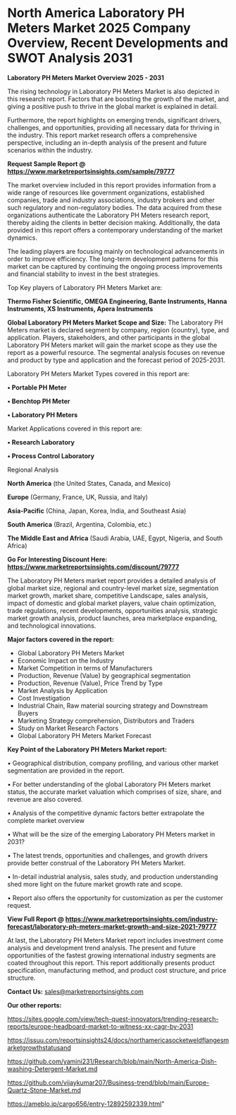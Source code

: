 # North America Laboratory PH Meters Market 2025 Company Overview, Recent Developments and SWOT Analysis 2031

<Strong> Laboratory PH Meters Market Overview 2025 - 2031</strong>

The rising technology in Laboratory PH Meters Market is also depicted in this research report. Factors that are boosting the growth of the market, and giving a positive push to thrive in the global market is explained in detail.

Furthermore, the report highlights on emerging trends, significant drivers, challenges, and opportunities, providing all necessary data for thriving in the industry. This report market research offers a comprehensive perspective, including an in-depth analysis of the present and future scenarios within the industry.

<strong>Request Sample Report @ <a href=https://www.marketreportsinsights.com/sample/79777>https://www.marketreportsinsights.com/sample/79777</a></strong>

The market overview included in this report provides information from a wide range of resources like government organizations, established companies, trade and industry associations, industry brokers and other such regulatory and non-regulatory bodies. The data acquired from these organizations authenticate the Laboratory PH Meters research report, thereby aiding the clients in better decision making. Additionally, the data provided in this report offers a contemporary understanding of the market dynamics.

The leading players are focusing mainly on technological advancements in order to improve efficiency. The long-term development patterns for this market can be captured by continuing the ongoing process improvements and financial stability to invest in the best strategies.

Top Key players of Laboratory PH Meters Market are:

<strong>Thermo Fisher Scientific, OMEGA Engineering, Bante Instruments, Hanna Instruments, XS Instruments, Apera Instruments</strong>

<strong><b>Global Laboratory PH Meters Market Scope and Size:</b></strong>
The Laboratory PH Meters market is declared segment by company, region (country), type, and application. Players, stakeholders, and other participants in the global Laboratory PH Meters market will gain the market scope as they use the report as a powerful resource. The segmental analysis focuses on revenue and product by type and application and the forecast period of 2025-2031.

Laboratory PH Meters Market Types covered in this report are:

<strong>• Portable PH Meter

• Benchtop PH Meter

• Laboratory PH Meters</strong>

Market Applications covered in this report are:

<strong>• Research Laboratory

• Process Control Laboratory</strong> 

Regional Analysis

<strong>North America</strong> (the United States, Canada, and Mexico)

<strong>Europe</strong> (Germany, France, UK, Russia, and Italy)

<strong>Asia-Pacific</strong> (China, Japan, Korea, India, and Southeast Asia)

<strong>South America</strong> (Brazil, Argentina, Colombia, etc.)

<strong>The Middle East and Africa</strong> (Saudi Arabia, UAE, Egypt, Nigeria, and South Africa)

<strong>Go For Interesting Discount Here: <a href=https://www.marketreportsinsights.com/discount/79777>https://www.marketreportsinsights.com/discount/79777</a></strong>

The Laboratory PH Meters market report provides a detailed analysis of global market size, regional and country-level market size, segmentation market growth, market share, competitive Landscape, sales analysis, impact of domestic and global market players, value chain optimization, trade regulations, recent developments, opportunities analysis, strategic market growth analysis, product launches, area marketplace expanding, and technological innovations.

<strong><b>Major factors covered in the report:</b></strong>
<ul>
  <li>Global Laboratory PH Meters Market </li>
  <li>Economic Impact on the Industry</li>
  <li>Market Competition in terms of Manufacturers</li>
  <li>Production, Revenue (Value) by geographical segmentation</li>
  <li>Production, Revenue (Value), Price Trend by Type</li>
  <li>Market Analysis by Application</li>
  <li>Cost Investigation</li>
  <li>Industrial Chain, Raw material sourcing strategy and Downstream Buyers</li>
  <li>Marketing Strategy comprehension, Distributors and Traders</li>
  <li>Study on Market Research Factors</li>
  <li>Global Laboratory PH Meters Market Forecast</li>
</ul>

<strong><b>Key Point of the Laboratory PH Meters Market report:</b></strong>

• Geographical distribution, company profiling, and various other market segmentation are provided in the report.

• For better understanding of the global Laboratory PH Meters market status, the accurate market valuation which comprises of size, share, and revenue are also covered.

• Analysis of the competitive dynamic factors better extrapolate the complete market overview

• What will be the size of the emerging Laboratory PH Meters market in 2031?

• The latest trends, opportunities and challenges, and growth drivers provide better construal of the Laboratory PH Meters Market.

• In-detail industrial analysis, sales study, and production understanding shed more light on the future market growth rate and scope.

• Report also offers the opportunity for customization as per the customer request.

<strong><b>View Full Report @ <a href=https://www.marketreportsinsights.com/industry-forecast/laboratory-ph-meters-market-growth-and-size-2021-79777>https://www.marketreportsinsights.com/industry-forecast/laboratory-ph-meters-market-growth-and-size-2021-79777</a></b></strong>


At last, the Laboratory PH Meters Market report includes investment come analysis and development trend analysis. The present and future opportunities of the fastest growing international industry segments are coated throughout this report. This report additionally presents product specification, manufacturing method, and product cost structure, and price structure.

<strong>Contact Us:</strong>
sales@marketreportsinsights.com

<strong>Our other reports:</strong>

<a href=https://sites.google.com/view/tech-quest-innovators/trending-research-reports/europe-headboard-market-to-witness-xx-cagr-by-2031>https://sites.google.com/view/tech-quest-innovators/trending-research-reports/europe-headboard-market-to-witness-xx-cagr-by-2031</a>

<a href=https://issuu.com/reportsinsights24/docs/northamericasocketweldflangesmarketgrowthstatusand>https://issuu.com/reportsinsights24/docs/northamericasocketweldflangesmarketgrowthstatusand</a>

<a href=https://github.com/yamini231/Research/blob/main/North-America-Dish-washing-Detergent-Market.md>https://github.com/yamini231/Research/blob/main/North-America-Dish-washing-Detergent-Market.md</a>

<a href=https://github.com/vijaykumar207/Business-trend/blob/main/Europe-Quartz-Stone-Market.md>https://github.com/vijaykumar207/Business-trend/blob/main/Europe-Quartz-Stone-Market.md</a>

<a href=https://ameblo.jp/cargo656/entry-12892592339.html>https://ameblo.jp/cargo656/entry-12892592339.html</a>"
